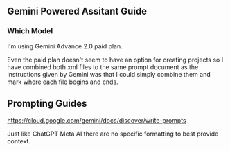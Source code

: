 ## Gemini Powered Assitant Guide

### Which Model

I'm using Gemini Advance 2.0 paid plan. 

Even the paid plan doesn't seem to have an option for creating projects so I have combined both xml files to the same
prompt document as the instructions given by Gemini was that I could simply combine them and mark where each file begins
and ends.


## Prompting Guides

https://cloud.google.com/gemini/docs/discover/write-prompts

Just like ChatGPT Meta AI there are no specific formatting to best provide context.